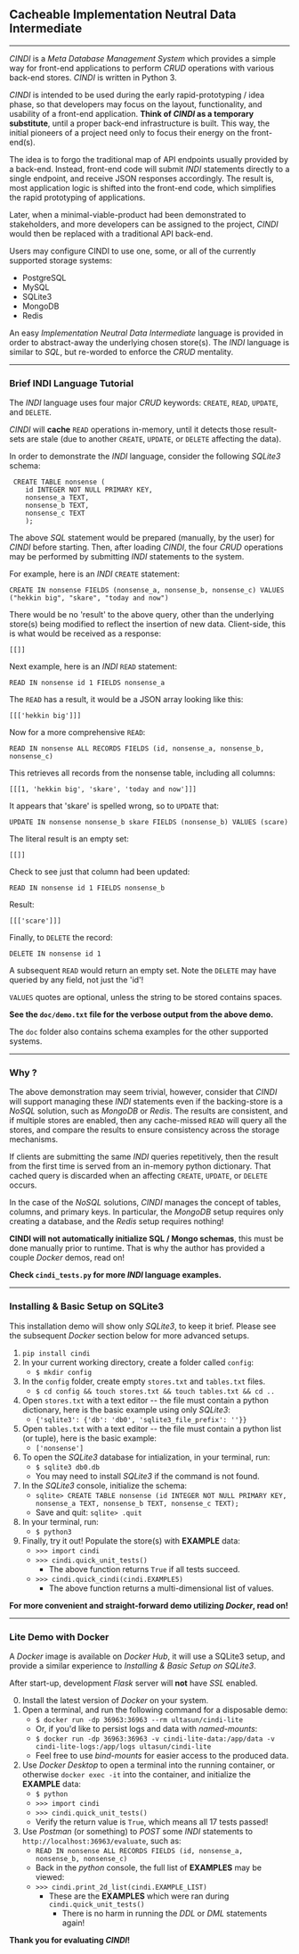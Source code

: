 ## Cacheable Implementation Neutral Data Intermediate

---

*CINDI* is a *Meta Database Management System* which provides a simple way for
front-end applications to perform *CRUD* operations  with various back-end
stores.  *CINDI* is written in Python 3.  

*CINDI* is intended to be used during the early rapid-prototyping / idea phase, 
so that developers may focus on the layout, functionality, and usability of a
front-end application.  **Think of *CINDI* as a temporary substitute**, until a
proper back-end infrastructure is built.  This way, the initial pioneers of a
project need only to focus their energy on the front-end(s).

The idea is to forgo the traditional map of API endpoints usually provided by a
back-end.  Instead, front-end code will submit *INDI* statements directly to a
single endpoint, and receive JSON responses accordingly. The result is, most
application logic is shifted into the front-end code, which simplifies the
rapid prototyping of applications.

Later, when a minimal-viable-product had been demonstrated to stakeholders, and
more developers can be assigned to the project, *CINDI* would then be replaced
with a traditional API back-end.

Users may configure CINDI to use one, some, or all of the currently supported
storage systems:

- PostgreSQL
- MySQL
- SQLite3
- MongoDB
- Redis

An easy *Implementation Neutral Data Intermediate* language is provided in order
to abstract-away the underlying chosen store(s).  The *INDI* language is similar
to *SQL*, but re-worded to enforce the *CRUD* mentality.

---

### Brief INDI Language Tutorial

The *INDI* language uses four major *CRUD* keywords: `CREATE`, `READ`, `UPDATE`,
and `DELETE`. 

*CINDI* will **cache** `READ` operations in-memory, until it detects those
result-sets are stale (due to another `CREATE`, `UPDATE`, or `DELETE` affecting
the data).

In order to demonstrate the *INDI* language, consider the following *SQLite3*
schema:

	 CREATE TABLE nonsense (
	 	id INTEGER NOT NULL PRIMARY KEY,
		nonsense_a TEXT,
		nonsense_b TEXT,
		nonsense_c TEXT
		);

The above *SQL* statement would be prepared (manually, by the user) for *CINDI*
before starting. Then, after loading *CINDI*, the four *CRUD* operations may be
performed by submitting *INDI* statements to the system.

For example, here is an *INDI* `CREATE` statement:

    CREATE IN nonsense FIELDS (nonsense_a, nonsense_b, nonsense_c) VALUES ("hekkin big", "skare", "today and now")

There would be no 'result' to the above query, other than the underlying store(s)
being modified to reflect the insertion of new data.  Client-side, this is what
would be received as a response:

    [[]]

Next example, here is an *INDI* `READ` statement:

    READ IN nonsense id 1 FIELDS nonsense_a

The `READ` has a result, it would be a JSON array looking like this:

    [[['hekkin big']]]

Now for a more comprehensive `READ`:

    READ IN nonsense ALL RECORDS FIELDS (id, nonsense_a, nonsense_b, nonsense_c)

This retrieves all records from the nonsense table, including all columns:

    [[[1, 'hekkin big', 'skare', 'today and now']]]

It appears that 'skare' is spelled wrong, so to `UPDATE` that:

    UPDATE IN nonsense nonsense_b skare FIELDS (nonsense_b) VALUES (scare)

The literal result is an empty set:

    [[]]

Check to see just that column had been updated:

    READ IN nonsense id 1 FIELDS nonsense_b

Result:

    [[['scare']]]

Finally, to `DELETE` the record:

    DELETE IN nonsense id 1

A subsequent `READ` would return an empty set.  Note the `DELETE` may have
queried by any field, not just the 'id'!

`VALUES` quotes are optional, unless the string to be stored contains spaces.

**See the `doc/demo.txt` file for the verbose output from the above demo.**

The `doc` folder also contains schema examples for the other supported systems.

---

### Why ?

The above demonstration may seem trivial, however, consider that *CINDI* will
support managing these *INDI* statements even if the backing-store is a
*NoSQL* solution, such as *MongoDB* or *Redis*.  The results are consistent,
and if multiple stores are enabled, then any cache-missed `READ` will query
all the stores, and compare the results to ensure consistency across the
storage mechanisms.

If clients are submitting the same *INDI* queries repetitively, then the result
from the first time is served from an in-memory python dictionary.  That cached
query is discarded when an affecting `CREATE`, `UPDATE`, or `DELETE` occurs.

In the case of the *NoSQL* solutions, *CINDI* manages the concept of tables,
columns, and primary keys.  In particular, the *MongoDB* setup requires only
creating a database, and the *Redis* setup requires nothing!

**CINDI will not automatically initialize SQL / Mongo schemas**, this must be done manually prior to runtime. That is why the author has provided a couple *Docker* demos, read on!

**Check `cindi_tests.py` for more *INDI* language examples.**

---

### Installing & Basic Setup on SQLite3

This installation demo will show only *SQLite3*, to keep it brief.  Please see
the subsequent *Docker* section below for more advanced setups.

1. `pip install cindi`
2. In your current working directory, create a folder called `config`:
   - `$ mkdir config`
3. In the `config` folder, create empty `stores.txt` and `tables.txt` files.
   - `$ cd config && touch stores.txt && touch tables.txt && cd ..`
4. Open `stores.txt` with a text editor -- the file must contain a python dictionary, here is the basic example using only *SQLite3*:
   - `{'sqlite3': {'db': 'db0', 'sqlite3_file_prefix': ''}}`
5. Open `tables.txt` with a text editor -- the file must contain a python list (or tuple), here is the basic example:
   - `['nonsense']`
6. To open the *SQLite3* database for intialization, in your terminal, run:
   - `$ sqlite3 db0.db`
   - You may need to install *SQLite3* if the command is not found.
7. In the *SQLite3* console, initialize the schema:
   - `sqlite> CREATE TABLE nonsense (id INTEGER NOT NULL PRIMARY KEY, nonsense_a TEXT, nonsense_b TEXT, nonsense_c TEXT);`
   - Save and quit: `sqlite> .quit`
8. In your terminal, run:
   - `$ python3`
9. Finally, try it out!  Populate the store(s) with **EXAMPLE** data:
   - `>>> import cindi`
   - `>>> cindi.quick_unit_tests()`
        - The above function returns `True` if all tests succeed.
   - `>>> cindi.quick_cindi(cindi.EXAMPLE5)`
        - The above function returns a multi-dimensional list of values.

**For more convenient and straight-forward demo utilizing *Docker*, read on!**

---

### Lite Demo with Docker

A *Docker* image is available on *Docker Hub*, it will use a SQLite3 setup, and
provide a similar experience to *Installing & Basic Setup on SQLite3*.

After start-up, development *Flask* server will **not** have *SSL* enabled.

0. Install the latest version of *Docker* on your system.
1. Open a terminal, and run the following command for a disposable demo:
   - `$ docker run -dp 36963:36963 --rm ultasun/cindi-lite`
   - Or, if you'd like to persist logs and data with *named-mounts*:
   - `$ docker run -dp 36963:36963 -v cindi-lite-data:/app/data -v cindi-lite-logs:/app/logs ultasun/cindi-lite`
   - Feel free to use *bind-mounts* for easier access to the produced data.
2. Use *Docker Desktop* to open a terminal into the running container, or otherwise `docker exec -it` into the container, and initialize the **EXAMPLE** data:
   - `$ python`
   - `>>> import cindi`
   - `>>> cindi.quick_unit_tests()`
   - Verify the return value is `True`, which means all 17 tests passed!
3. Use *Postman* (or something) to *POST* some *INDI* statements to `http://localhost:36963/evaluate`, such as:
   - `READ IN nonsense ALL RECORDS FIELDS (id, nonsense_a, nonsense_b, nonsense_c)`
   - Back in the *python* console, the full list of **EXAMPLES** may be viewed:
   - `>>> cindi.print_2d_list(cindi.EXAMPLE_LIST)`
     - These are the **EXAMPLES** which were ran during `cindi.quick_unit_tests()`
       - There is no harm in running the *DDL* or *DML* statements again!

**Thank you for evaluating *CINDI*!**

